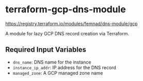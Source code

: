 # terraform-gcp-dns-module

https://registry.terraform.io/modules/femnad/dns-module/gcp

A module for lazy GCP DNS record creation via Terraform.

## Required Input Variables

* `dns_name`: DNS name for the instance
* `instance_ip_addr`: IP address for the DNS record
* `managed_zone`: A GCP managed zone name
